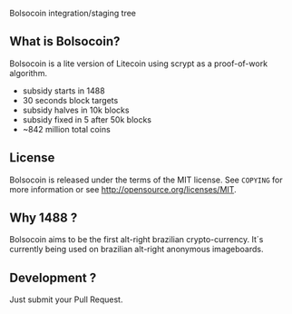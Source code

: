 Bolsocoin integration/staging tree

What is Bolsocoin?
----------------

Bolsocoin is a lite version of Litecoin using scrypt as a proof-of-work algorithm.
 - subsidy starts in 1488
 - 30 seconds block targets
 - subsidy halves in 10k blocks 
 - subsidy fixed in 5 after 50k blocks
 - ~842 million total coins

License
-------

Bolsocoin is released under the terms of the MIT license. See `COPYING` for more
information or see http://opensource.org/licenses/MIT.

Why 1488 ?
-------------------

Bolsocoin aims to be the first alt-right brazilian crypto-currency. 
It´s currently being used on brazilian alt-right anonymous imageboards. 

Development ?
------------------

Just submit your Pull Request. 

